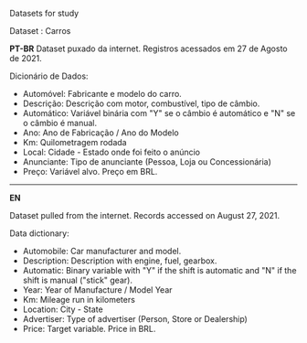 Datasets for study

Dataset : Carros

**PT-BR**
Dataset puxado da internet. Registros acessados em 27 de Agosto de 2021.

Dicionário de Dados:
* Automóvel: Fabricante e modelo do carro.
* Descrição: Descrição com motor, combustível, tipo de câmbio.
* Automático: Variável binária com "Y" se o câmbio é automático e "N" se o câmbio é manual.
* Ano: Ano de Fabricação / Ano do Modelo
* Km: Quilometragem rodada
* Local: Cidade - Estado onde foi feito o anúncio
* Anunciante: Tipo de anunciante (Pessoa, Loja ou Concessionária)
* Preço: Variável alvo. Preço em BRL.

---
**EN**

Dataset pulled from the internet. Records accessed on August 27, 2021.

Data dictionary:
* Automobile: Car manufacturer and model.
* Description: Description with engine, fuel, gearbox.
* Automatic: Binary variable with "Y" if the shift is automatic and "N" if the shift is manual ("stick" gear).
* Year: Year of Manufacture / Model Year
* Km: Mileage run in kilometers
* Location: City - State
* Advertiser: Type of advertiser (Person, Store or Dealership)
* Price: Target variable. Price in BRL.

